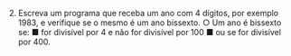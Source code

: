 2) Escreva um programa que receba um ano com 4 dígitos, por exemplo 1983, e
verifique se o mesmo é um ano bissexto.
○ Um ano é bissexto se:
■ for divisível por 4 e não for divisível por 100
■ ou se for divisível por 400.